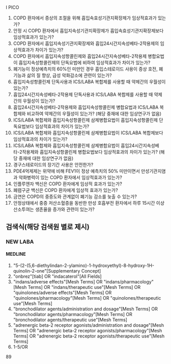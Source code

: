 I PICO

1.  COPD 환자에서 증상의 조절을 위해 흡입속효성기관지확장제가 임상적효과가 있는가?
2.  안정 시 COPD 환자에서 흡입지속성기관지확장제가 흡입속효성기관지확장제보다 임상적효과가 있는가?
3.  COPD 환자에서 흡입지속성기관지확장제와 흡입24시간지속성베타-2작용제의 임상적효과가 차이가 있는가?
4.  COPD 환자에서 흡입지속성항콜린제와 흡입24시간지속성베타-2작용제 병합요법이 흡입지속성항콜린제의 단독요법에 비하여 임상적효과가 차이가 있는가?
5.  폐기능이 정상예측치의 60%인 미만인 경우 흡입스테로이드 사용이 증상 호전, 폐기능과 삶의 질 향상, 급성 악화감소에 관련이 있는가?
6.  흡입지속성항콜린제 단독사용과 ICS/LABA 복합제를 사용할 때 약제간의 우월성이 있는가?
7.  흡입24시간지속성베타-2작용제 단독사용과 ICS/LABA 복합제를 사용할 때 약제간의 우월성이 있는가?
8.  흡입24시간지속성베타-2작용제와 흡입지속성항콜린제 병합요법과 ICS/LABA 복합제와 비교하여 약제간의 우월성이 있는가? (해당 중재에 대한 임상연구가 없음)
9.  ICS/LABA 복합제와 흡입지속성항콜린제 삼제병합요법이 흡입지속성항콜린제 단독요법보다 임상적효과의 차이가 있는가?
10. ICS/LABA 복합제와 흡입지속성항콜린제 삼제병합요법이 ICS/LABA 복합제보다 임상적효과의 차이가 있는가?
11. ICS/LABA 복합제와 흡입지속성항콜린제 삼제병합요법이 흡입24시간지속성베타-2작용제와 흡입지속성항콜린제 병합요법보다 임상적효과의 차이가 있는가? (해당 중재에 대한 임상연구가 없음)
12. 경구스테로이드의 장기간 사용은 안전한가?
13. PDE4억제제는 위약에 비해 FEV1이 정상 예측치의 50% 미만이면서 만성기관지염과 악화병력이 있는 COPD 환자에서 임상적효과가 있는가?
14. 인플루엔자 백신은 COPD 환자에게 임상적 효과가 있는가?
15. 폐렴구균 백신은 COPD 환자에게 임상적 효과가 있는가?
16. 금연은 COPD의 중증도와 관계없이 폐기능 감소를 늦출 수 있는가?
17. 안정상태에서 중증 저산소혈증을 동반한 만성 호흡부전 환자에서 하루 15시간 이상 산소투여는 생존율을 증가와 관련이 있는가?

## 검색식(해당 검색원 별로 제시)

### NEW LABA

#### MEDLINE

1.  "5-(2-(5,6-diethylindan-2-ylamino)-1-hydroxyethyl)-8-hydroxy-1H-quinolin-2-one"[Supplementary Concept]
2.  "onbrez"[tiab] OR "indacaterol"[All Fields]
3.  "indans/adverse effects"[Mesh Terms] OR "indans/pharmacology"[Mesh Terms] OR "indans/therapeutic use"[Mesh Terms] OR "quinolones/adverse effects"[Mesh Terms] OR "quinolones/pharmacology"[Mesh Terms] OR "quinolones/therapeutic use"[Mesh Terms]
4.  "bronchodilator agents/administration and dosage"[Mesh Terms] OR "bronchodilator agents/pharmacology"[Mesh Terms] OR "bronchodilator agents/therapeutic use"[Mesh Terms]
5.  "adrenergic beta-2 receptor agonists/administration and dosage"[Mesh Terms] OR "adrenergic beta-2 receptor agonists/pharmacology"[Mesh Terms] OR "adrenergic beta-2 receptor agonists/therapeutic use"[Mesh Terms]
6.  1-5/OR

<PAGE>89
